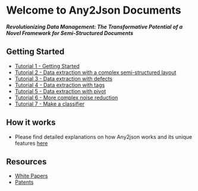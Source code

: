 # Welcome to Any2Json Documents

***Revolutionizing Data Management: The Transformative Potential of a Novel Framework for Semi-Structured Documents***

## Getting Started

* [Tutorial 1 - Getting Started](tutorial_1.md)
* [Tutorial 2 - Data extraction with a complex semi-structured layout](tutorial_2.md)
* [Tutorial 3 - Data extraction with defects](tutorial_3.md)
* [Tutorial 4 - Data extraction with tags](tutorial_4.md)
* [Tutorial 5 - Data extraction with pivot](tutorial_5.md)
* [Tutorial 6 - More complex noise reduction](tutorial_6.md)
* [Tutorial 7 - Make a classifier](tutorial_7.md)

## How it works

* Please find detailed explanations on how Any2json works and its unique features [here](how_it_works.md)

## Resources

* [White Papers](white_papers.md)
* [Patents](patents.md)